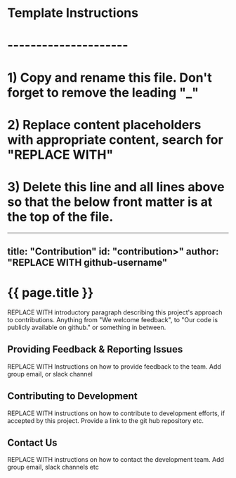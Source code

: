 # Template Instructions
# ---------------------
# 1) Copy and rename this file. Don't forget to remove the leading "_" 
# 2) Replace content placeholders with appropriate content, search for "REPLACE WITH"
# 3) Delete this line and all lines above so that the below front matter is at the top of the file. 
---
title: "Contribution"
id: "contribution>" 
author: "REPLACE WITH github-username"
---

# {{ page.title }}

REPLACE WITH introductory paragraph describing this project's approach to contributions. Anything from "We welcome feedback", to "Our code is publicly available on github." or something in between.

## Providing Feedback & Reporting Issues

REPLACE WITH Instructions on how to provide feedback to the team. Add group email, or slack channel 

## Contributing to Development
 
REPLACE WITH instructions on how to contribute to development efforts, if accepted by this project. Provide a link to the git hub repository etc.

## Contact Us

REPLACE WITH instructions on how to contact the development team. Add group email, slack channels etc 